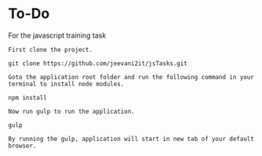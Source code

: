 # To-Do
For the javascript training task


    First clone the project.

```git clone https://github.com/jeevani2it/jsTasks.git```

    Goto the application root folder and run the following command in your terminal to install node modules.

```npm install```

    Now run gulp to run the application.

```gulp```

    By running the gulp, application will start in new tab of your default browser.

